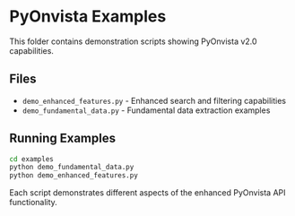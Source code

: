 # PyOnvista Examples

This folder contains demonstration scripts showing PyOnvista v2.0 capabilities.

## Files

- `demo_enhanced_features.py` - Enhanced search and filtering capabilities
- `demo_fundamental_data.py` - Fundamental data extraction examples

## Running Examples

```bash
cd examples
python demo_fundamental_data.py
python demo_enhanced_features.py
```

Each script demonstrates different aspects of the enhanced PyOnvista API functionality.
